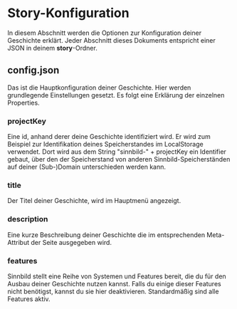 # Story-Konfiguration

In diesem Abschnitt werden die Optionen zur Konfiguration deiner Geschichte erklärt. Jeder Abschnitt dieses Dokuments entspricht einer JSON in deinem **story**-Ordner.

## config.json

Das ist die Hauptkonfiguration deiner Geschichte. Hier werden grundlegende Einstellungen gesetzt. Es folgt eine Erklärung der einzelnen Properties.

### projectKey

Eine id, anhand derer deine Geschichte identifiziert wird. Er wird zum Beispiel zur Identifikation deines Speicherstandes im LocalStorage verwendet. Dort wird aus dem String "sinnbild-" + projectKey ein Identifier gebaut, über den der Speicherstand von anderen Sinnbild-Speicherständen auf deiner (Sub-)Domain unterschieden werden kann.

### title

Der Titel deiner Geschichte, wird im Hauptmenü angezeigt.

### description

Eine kurze Beschreibung deiner Geschichte die im entsprechenden Meta-Attribut der Seite ausgegeben wird.

### features

Sinnbild stellt eine Reihe von Systemen und Features bereit, die du für den Ausbau deiner Geschichte nutzen kannst. Falls du einige dieser Features nicht benötigst, kannst du sie hier deaktivieren. Standardmäßig sind alle Features aktiv.